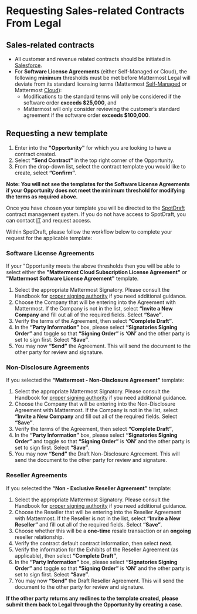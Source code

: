 # Requesting Sales-related Contracts From Legal

## Sales-related contracts

- All customer and revenue related contracts should be initiated in [Salesforce](https://mattermost.lightning.force.com/lightning/page/home).
- For **Software License Agreements** (either Self-Managed or Cloud), the following **minimum** thresholds must be met before Mattermost Legal will deviate from its standard licensing terms (Mattermost [Self-Managed](https://mattermost.com/enterprise-edition-terms/) or Mattermost [Cloud](https://mattermost.com/cloud-subscription-terms/)):
  - Modifications to the standard terms will only be considered if the software order **exceeds $25,000**, and
  - Mattermost will only consider reviewing the customer’s standard agreement if the software order **exceeds $100,000**.

## Requesting a new template

1. Enter into the **"Opportunity"** for which you are looking to have a contract created.
2. Select **"Send Contract"** in the top right corner of the Opportunity.
3. From the drop-down list, select the contract template you would like to create, select **“Confirm”**.

**Note: You will not see the templates for the Software License Agreements if your Opportunity does not meet the minimum threshold for modifying the terms as required above.**

Once you have chosen your template you will be directed to the [SpotDraft](https://app.spotdraft.com/) contract management system. If you do not have access to SpotDraft, you can contact [IT](https://helpdesk.mattermost.com/support/home) and request access.

Within SpotDraft, please follow the workflow below to complete your request for the applicable template:

### Software License Agreements

If your "Opportunity meets the above thresholds then you will be able to select either the **"Mattermost Cloud Subscription License Agreement"** or **"Mattermost Software License Agreement"** template.

1. Select the appropriate Mattermost Signatory. Please consult the Handbook for [proper signing authority](https://handbook.mattermost.com/operations/operations/company-processes/company-agreements) if you need additional guidance.
2. Choose the Company that will be entering into the Agreement with Mattermost. If the Company is not in the list, select **“Invite a New Company** and fill out all of the required fields. Select **“Save”**.
3. Verify the terms of the Agreement, then select **“Complete Draft”**.
4. In the **“Party Information”** box, please select **“Signatories Signing Order”** and toggle so that **“Signing Order”** is **‘ON’** and the other party is set to sign first. Select **“Save”**.
5. You may now **“Send”** the Agreement. This will send the document to the other party for review and signature.

### Non-Disclosure Agreements

If you selected the **“Mattermost - Non-Disclosure Agreement”** template:

1. Select the appropriate Mattermost Signatory. Please consult the Handbook for [proper signing authority](https://handbook.mattermost.com/operations/operations/company-processes/company-agreements) if you need additional guidance.
2. Choose the Company that will be entering into the Non-Disclosure Agreement with Mattermost. If the Company is not in the list, select **“Invite a New Company** and fill out all of the required fields. Select **“Save”**.
3. Verify the terms of the Agreement, then select **“Complete Draft”**,
4. In the **“Party Information”** box, please select **“Signatories Signing Order”** and toggle so that **“Signing Order”** is **‘ON’** and the other party is set to sign first. Select **“Save”**.
5. You may now **“Send”** the Draft Non-Disclosure Agreement. This will send the document to the other party for review and signature.

### Reseller Agreements

If you selected the  **“Non - Exclusive Reseller Agreement”** template:

1. Select the appropriate Mattermost Signatory. Please consult the Handbook for [proper signing authority](https://handbook.mattermost.com/operations/operations/company-processes/company-agreements) if you need additional guidance.
2. Choose the Reseller that will be entering into the Reseller Agreement with Mattermost. If the Reseller is not in the list, select **“Invite a New Reseller”** and fill out all of the required fields. Select **“Save”**.
3. Choose whether this will be a **one-time** resale transaction or an **ongoing** reseller relationship.
4. Verify the contract default contract information, then select **next**.
5. Verify the information for the Exhibits of the Reseller Agreement (as applicable), then select **“Complete Draft”**,
6. In the **“Party Information”** box, please select **“Signatories Signing Order”** and toggle so that **“Signing Order”** is **‘ON’** and the other party is set to sign first. Select **“Save”**.
7. You may now **“Send”** the Draft Reseller Agreement. This will send the document to the other party for review and signature.

**If the other party returns any redlines to the template created, please submit them back to Legal through the Opportunity by creating a case.**
